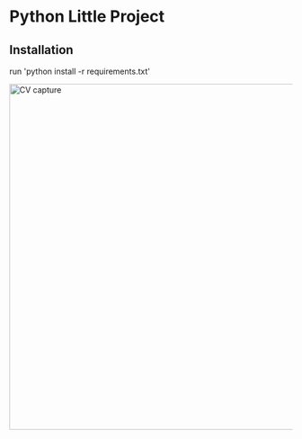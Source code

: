 # Python Little Project

## Installation
run 'python install -r requirements.txt'

<img width="615" alt="CV capture" src="https://user-images.githubusercontent.com/77297000/104231318-d3626780-545f-11eb-97d4-1344a4935707.PNG">
